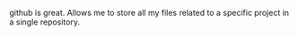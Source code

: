 github is great. 
Allows me to store all my files related to a specific project 
in a single repository.
